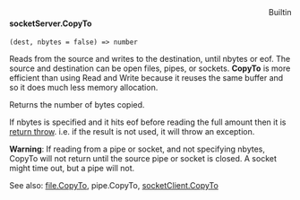<div style="float:right"><span class="builtin">Builtin</span></div>

#### socketServer.CopyTo

``` suneido
(dest, nbytes = false) => number
```

Reads from the source and writes to the destination, until nbytes or eof. The source and destination can be open files, pipes, or sockets. **CopyTo** is more efficient than using Read and Write because it reuses the same buffer and so it does much less memory allocation.

Returns the number of bytes copied.

If nbytes is specified and it hits eof before reading the full amount then it is [return throw](<../../Statements/return.md>). i.e. if the result is not used, it will throw an exception.

**Warning**: If reading from a pipe or socket, and not specifying nbytes, CopyTo will not return until the source pipe or socket is closed. A socket might time out, but a pipe will not.


See also:
[file.CopyTo](<../File/file.CopyTo.md>),
pipe.CopyTo,
[socketClient.CopyTo](<../SocketClient/socketClient.CopyTo.md>)
